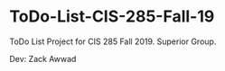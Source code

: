 # ToDo-List-CIS-285-Fall-19
ToDo List Project for CIS 285 Fall 2019. Superior Group.

Dev: Zack Awwad

